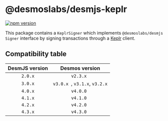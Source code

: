 # @desmoslabs/desmjs-keplr

[![npm version](https://img.shields.io/npm/v/@desmoslabs/desmjs-keplr.svg)](https://www.npmjs.com/package/@desmoslabs/desmjs-keplr)

This package contains a `KeplrSigner` which implements `@desmoslabs/desmjs` `Signer` interface 
by signing transactions through a [Keplr](https://www.keplr.app/) client.  

## Compatibility table

| DesmJS version |        Desmos version         | 
|:--------------:|:-----------------------------:|
|    `2.0.x`     |           `v2.3.x `           |
|    `3.0.x`     | `v3.0.x `, `v3.1.x`, `v3.2.x` |
|    `4.0.x`     |           `v4.0.0 `           |
|    `4.1.x`     |           `v4.1.0 `           |
|    `4.2.x`     |           `v4.2.0 `           |
|    `4.3.x`     |           `v4.3.0 `           |
